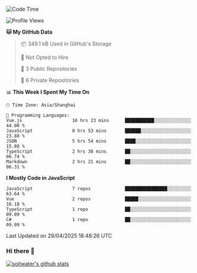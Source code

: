 <!--START_SECTION:waka-->
![Code Time](http://img.shields.io/badge/Code%20Time-4%2C954%20hrs%2017%20mins-blue)

![Profile Views](http://img.shields.io/badge/Profile%20Views-0-blue)

**🐱 My GitHub Data** 

> 📦 349.1 kB Used in GitHub's Storage 
 > 
> 🚫 Not Opted to Hire
 > 
> 📜 3 Public Repositories 
 > 
> 🔑 6 Private Repositories 
 > 
📊 **This Week I Spent My Time On** 

```text
🕑︎ Time Zone: Asia/Shanghai

💬 Programming Languages: 
Vue.js                   16 hrs 23 mins      ███████████░░░░░░░░░░░░░░   44.00 % 
JavaScript               8 hrs 53 mins       ██████░░░░░░░░░░░░░░░░░░░   23.88 % 
JSON                     5 hrs 54 mins       ████░░░░░░░░░░░░░░░░░░░░░   15.88 % 
TypeScript               2 hrs 30 mins       ██░░░░░░░░░░░░░░░░░░░░░░░   06.74 % 
Markdown                 2 hrs 21 mins       ██░░░░░░░░░░░░░░░░░░░░░░░   06.31 % 
```

**I Mostly Code in JavaScript** 

```text
JavaScript               7 repos             ████████████████░░░░░░░░░   63.64 % 
Vue                      2 repos             █████░░░░░░░░░░░░░░░░░░░░   18.18 % 
TypeScript               1 repo              ██░░░░░░░░░░░░░░░░░░░░░░░   09.09 % 
C#                       1 repo              ██░░░░░░░░░░░░░░░░░░░░░░░   09.09 % 
```




 Last Updated on 29/04/2025 18:48:26 UTC
<!--END_SECTION:waka-->

### Hi there 👋
[![soitwater's github stats](https://github-readme-stats.vercel.app/api?username=soitwater)](https://github.com/soitwater/github-readme-stats)
